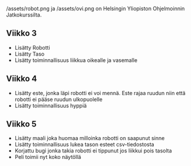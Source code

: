 /assets/robot.png ja /assets/ovi.png on Helsingin Yliopiston Ohjelmoinnin Jatkokurssilta.
## Viikko 3

- Lisätty Robotti
- Lisätty Taso
- Lisätty toiminnallisuus liikkua oikealle ja vasemalle

## Viikko 4
- Lisätty este, jonka läpi robotti ei voi mennä. Este rajaa ruudun niin että robotti ei pääse ruudun ulkopuolelle
- Lisätty toiminnallisuus hyppiä

## Viikko 5
- Lisätty maali joka huomaa milloinka robotti on saapunut sinne
- Lisätty toiminnallisuus lukea tason esteet csv-tiedostosta
- Korjattu bugi jonka takia robotti ei tippunut jos liikkui pois tasolta
- Peli toimii nyt koko näytöllä
